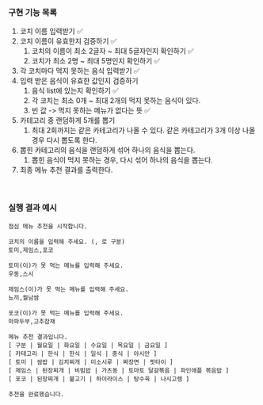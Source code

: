 ### 구현 기능 목록
1. 코치 이름 입력받기 ✅
2. 코치 이름이 유효한지 검증하기 ✅
   1. 코치의 이름이 최소 2글자 ~ 최대 5글자인지 확인하기 ✅
   2. 코치가 최소 2명 ~ 최대 5명인지 확인하기 ✅
3. 각 코치마다 먹지 못하는 음식 입력받기 ✅
4. 입력 받은 음식이 유효한 값인지 검증하기 
   1. 음식 list에 있는지 확인하기 ✅
   2. 각 코치는 최소 0개 ~ 최대 2개의 먹지 못하는 음식이 있다.
   3. 빈 값 -> 먹지 못하는 메뉴가 없다는 뜻 ✅
5. 카테고리 중 랜덤하게 5개를 뽑기
   1. 최대 2회까지는 같은 카테고리가 나올 수 있다. 같은 카테고리가 3개 이상 나올 경우 다시 뽑도록 한다.
6. 뽑힌 카테고리의 음식을 랜덤하게 섞어 하나의 음식을 뽑는다.
   1. 뽑힌 음식이 먹지 못하는 경우, 다시 섞어 하나의 음식을 뽑는다.
7. 최종 메뉴 추천 결과를 출력한다.

<br>

### 실행 결과 예시

```
점심 메뉴 추천을 시작합니다.

코치의 이름을 입력해 주세요. (, 로 구분)
토미,제임스,포코

토미(이)가 못 먹는 메뉴를 입력해 주세요.
우동,스시

제임스(이)가 못 먹는 메뉴를 입력해 주세요.
뇨끼,월남쌈

포코(이)가 못 먹는 메뉴를 입력해 주세요.
마파두부,고추잡채

메뉴 추천 결과입니다.
[ 구분 | 월요일 | 화요일 | 수요일 | 목요일 | 금요일 ]
[ 카테고리 | 한식 | 한식 | 일식 | 중식 | 아시안 ]
[ 토미 | 쌈밥 | 김치찌개 | 미소시루 | 짜장면 | 팟타이 ]
[ 제임스 | 된장찌개 | 비빔밥 | 가츠동 | 토마토 달걀볶음 | 파인애플 볶음밥 ]
[ 포코 | 된장찌개 | 불고기 | 하이라이스 | 탕수육 | 나시고렝 ]

추천을 완료했습니다.
```